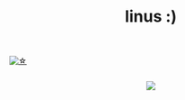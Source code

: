 <h1 align="center"> linus :) </h1>
<br/>
<a href="https://github.com/u7r">
    <br>
    <img align="center" src="https://komarev.com/ghpvc/?username=u7r&color=red" alt="☆">
  </p>
</a>
<a href="https://github.com/u7r">
  <p align="center">
    <img src="https://github-readme-stats.vercel.app/api?username=u7r&show_icons=true&theme=dark&text_color=a80000&icon_color=570000" alt="">
</a>
<p align="center">
  <img src="https://discord.c99.nl/widget/theme-2/747491888860495973.png" />
</p>

